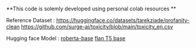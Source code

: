 **This code is solemly developed using personal colab resources **

Reference Dataset : 
https://huggingface.co/datasets/tarekziade/profanity-clean 
https://github.com/surge-ai/toxicity/blob/main/toxicity_en.csv

Hugging face Model : 
[roberta-base](https://huggingface.co/FacebookAI/roberta-base)
[flan T5 base](https://huggingface.co/google/flan-t5-base)
